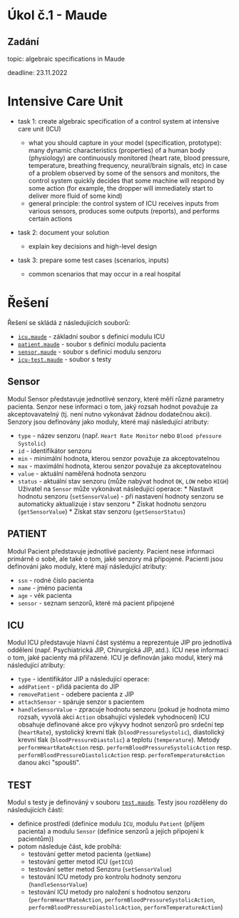 # Úkol č.1 - Maude
## Zadání
topic: algebraic specifications in Maude

deadline: 23.11.2022

Intensive Care Unit
===================
* task 1: create algebraic specification of a control system at intensive care unit (ICU)
	- what you should capture in your model (specification, prototype):
		many dynamic characteristics (properties) of a human body (physiology) are continuously monitored (heart rate, blood pressure, temperature, breathing frequency, neural/brain signals, etc)
		in case of a problem observed by some of the sensors and monitors, the control system quickly decides that some machine will respond by some action (for example, the dropper will immediately start to deliver more fluid of some kind)
	- general principle: the control system of ICU receives inputs from various sensors, produces some outputs (reports), and performs certain actions

* task 2: document your solution
	- explain key decisions and high-level design

* task 3: prepare some test cases (scenarios, inputs)
	- common scenarios that may occur in a real hospital


Řešení
===================


Řešení se skládá z následujících souborů:
* [`icu.maude`](icu.maude) - základní soubor s definicí modulu ICU
* [`patient.maude`](patient.maude) - soubor s definicí modulu pacienta
* [`sensor.maude`](sensor.maude) - soubor s definicí modulu senzoru
* [`icu-test.maude`](icu-test.maude) - soubor s testy

## Sensor
Modul Sensor představuje jednotlivé senzory, které měří různé parametry pacienta. Senzor nese informaci o tom, jaký rozsah hodnot považuje za akceptovavatelný (tj. není nutno vykonávat žádnou dodatečnou akci). Senzory jsou definovány jako moduly, které mají následující atributy:
* `type` - název senzoru (např. `Heart Rate Monitor` nebo `Blood přessure Systolic`)
* `id` - identifikátor senzoru
* `min` - minimální hodnota, kterou senzor považuje za akceptovatelnou
* `max` - maximální hodnota, kterou senzor považuje za akceptovatelnou
* `value` - aktuální naměřená hodnota senzoru
* `status` - aktuální stav senzoru (může nabývat hodnot `OK`, `LOW` nebo `HIGH`)
Uživatel na `Sensor` může vykonávat následující operace:
* Nastavit hodnotu senzoru (`setSensorValue`) - při nastavení hodnoty senzoru se automaticky aktualizuje i stav senzoru
* Získat hodnotu senzoru (`getSensorValue`)
* Získat stav senzoru (`getSensorStatus`)

## PATIENT
Modul Pacient představuje jednotlivé pacienty. Pacient nese informaci primárně o sobě, ale také o tom, jaké senzory má připojené. Pacienti jsou definováni jako moduly, které mají následující atributy:
* `ssn` - rodné číslo pacienta
* `name` - jméno pacienta
* `age` - věk pacienta
* `sensor` - seznam senzorů, které má pacient připojené

## ICU
Modul ICU představuje hlavní část systému a reprezentuje JIP pro jednotlivá oddělení (např. Psychiatrická JIP, Chirurgická JIP, atd.). ICU nese informaci o tom, jaké pacienty má přiřazené. ICU je definován jako modul, který má následující atributy:
* `type` - identifikátor JIP
a následující operace:
* `addPatient` - přidá pacienta do JIP
* `removePatient` - odebere pacienta z JIP
* `attachSensor` - spáruje senzor s pacientem
* `handleSensorValue` - zpracuje hodnotu senzoru (pokud je hodnota mimo rozsah, vyvolá akci `Action` obsahující výsledek vyhodnocení)
ICU obsahuje definované akce pro výkyvy hodnot senzorů pro srdeční tep (`heartRate`), systolický krevní tlak (`bloodPressureSystolic`), diastolický krevní tlak (`bloodPressureDiastolic`) a teplotu (`temperature`).
Metody `performHeartRateAction` resp. `performBloodPressureSystolicAction` resp. `performBloodPressureDiastolicAction` resp. `performTemperatureAction` danou akci "spouští".


## TEST
Modul s testy je definováný v souboru [`test.maude`](test.maude). Testy jsou rozděleny do následujících částí:
* definice prostředí (definice modulu `ICU`, modulu `Patient` (příjem pacienta) a modulu `Sensor` (definice senzorů a jejich připojení k pacientům))
* potom následuje část, kde probíhá:
  * testování getter metod pacienta (`getName`)
  * testování getter metod ICU (`getICU`)
  * testování setter metod Senzoru (`setSensorValue`)
  * testování ICU metody pro kontrolu hodnoty senzoru (`handleSensorValue`)
  * testování ICU metody pro naložení s hodnotou senzoru (`performHeartRateAction`, `performBloodPressureSystolicAction`, `performBloodPressureDiastolicAction`, `performTemperatureAction`)
